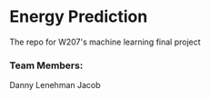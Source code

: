 # Energy Prediction
The repo for W207's machine learning final project
### Team Members:
Danny Lenehman
Jacob
